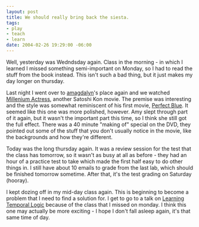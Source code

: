 ```yaml
--- 
layout: post
title: We should really bring back the siesta.
tags: 
- play
- teach
- learn
date: 2004-02-26 19:29:00 -06:00
---
```

Well, yesterday was Wedndsday again.  Class in the morning - in which I learned I missed something semi-important on Monday, so I had to read the stuff from the book instead.  This isn't such a bad thing, but it just makes my day longer on thursday.

Last night I went over to <a href="http://amagdalyn.livejournal.com">amagdalyn</a>'s place again and we watched <a href="http://www.imdb.com/title/tt0291350/">Millenium Actress</a>, another Satoshi Kon movie.  The premise was interesting and the style was somewhat reminiscent of his first movie, <a href="http://www.imdb.com/title/tt0156887/">Perfect Blue</a>.  It seemed like this one was more polished, however.  Amy slept through part of it again, but it wasn't the important part this time, so I think she still got the full effect.  There was a 40 minute "making of" special on the DVD, they pointed out some of the stuff that you don't usually notice in the movie, like the backgrounds and how they're different.

Today was the long thursday again.  It was a review session for the test that the class has tomorrow, so it wasn't as busy at all as before - they had an hour of a practice test to take which made the first half easy to do other things in.  I still have about 10 emails to grade from the last lab, which should be finished tomorrow sometime.  After that, it's the test grading on Saturday (hooray).

I kept dozing off in my mid-day class again.  This is beginning to become a problem that I need to find a solution for. I get to go to a talk on <a href="http://www.cs.umn.edu/news/items/305.html">Learning Temporal Logic</a> because of the class that I missed on monday.  I think this one may actually be more exciting - I hope I don't fall asleep again, it's that same time of day.
